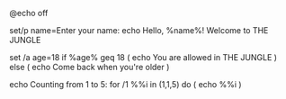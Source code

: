 @echo off

set/p name=Enter your name:
echo Hello, %name%! Welcome to THE JUNGLE

set /a age=18
if %age% geq 18 (
	echo You are allowed in THE JUNGLE
) else (
	echo Come back when you're older
)

echo Counting from 1 to 5:
for /1 %%i in (1,1,5) do (
	echo %%i
)
